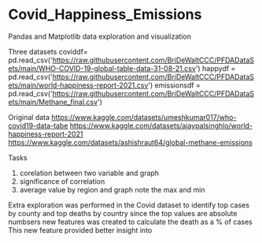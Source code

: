 # Covid_Happiness_Emissions
Pandas and Matplotlib data exploration and visualization 

Three datasets 
coviddf= pd.read_csv('https://raw.githubusercontent.com/BriDeWaltCCC/PFDADataSets/main/WHO-COVID-19-global-table-data-31-08-21.csv')
happydf = pd.read_csv('https://raw.githubusercontent.com/BriDeWaltCCC/PFDADataSets/main/world-happiness-report-2021.csv')
emissionsdf = pd.read_csv('https://raw.githubusercontent.com/BriDeWaltCCC/PFDADataSets/main/Methane_final.csv')

Original data
https://www.kaggle.com/datasets/umeshkumar017/who-covid19-data-tabe
https://www.kaggle.com/datasets/ajaypalsinghlo/world-happiness-report-2021
https://www.kaggle.com/datasets/ashishraut64/global-methane-emissions

Tasks
1. corelation between two variable and graph
2. significance of correlation
3. average value by region and graph note the max and min 

Extra 
exploration was performed in the Covid dataset to identify top cases by county and top deaths by country 
since the top values are absolute numbsers new features was created to calculate the death as a % of cases
This new feature provided better insight into 
